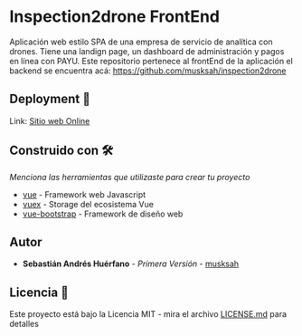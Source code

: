 # Inspection2drone FrontEnd

Aplicación web estilo SPA de una empresa de servicio de analítica con drones. Tiene una landign page, un dashboard de administración y pagos en línea con PAYU.
Este repositorio pertenece al frontEnd de la aplicación el backend se encuentra acá: https://github.com/musksah/inspection2drone

## Deployment 🚀

Link: [Sitio web Online](https://inspection2dronevue.herokuapp.com/#/home)

## Construido con 🛠️

_Menciona las herramientas que utilizaste para crear tu proyecto_

* [vue](https://vuejs.org/) - Framework web Javascript
* [vuex](https://vuex.vuejs.org/) - Storage del ecosistema Vue
* [vue-bootstrap](https://rometools.github.io/rome/) - Framework de diseño web

## Autor

* **Sebastián Andrés Huérfano** - *Primera Versión* - [musksah](https://github.com/musksah/)

## Licencia 📄

Este proyecto está bajo la Licencia MIT - mira el archivo [LICENSE.md](LICENSE.md) para detalles


